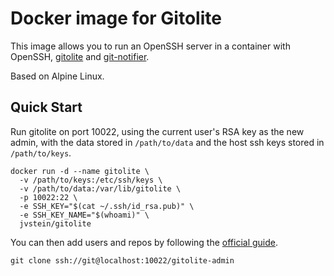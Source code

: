 # Docker image for Gitolite

This image allows you to run an OpenSSH server in a container with OpenSSH, [gitolite](https://github.com/sitaramc/gitolite#readme) and [git-notifier](https://github.com/rsmmr/git-notifier#readme).

Based on Alpine Linux.

## Quick Start
Run gitolite on port 10022, using the current user's RSA key as the new admin,
with the data stored in `/path/to/data` and the host ssh keys stored in
`/path/to/keys`.

    docker run -d --name gitolite \
      -v /path/to/keys:/etc/ssh/keys \
      -v /path/to/data:/var/lib/gitolite \
      -p 10022:22 \
      -e SSH_KEY="$(cat ~/.ssh/id_rsa.pub)" \
      -e SSH_KEY_NAME="$(whoami)" \
      jvstein/gitolite

You can then add users and repos by following the [official guide](https://github.com/sitaramc/gitolite#adding-users-and-repos).

    git clone ssh://git@localhost:10022/gitolite-admin
